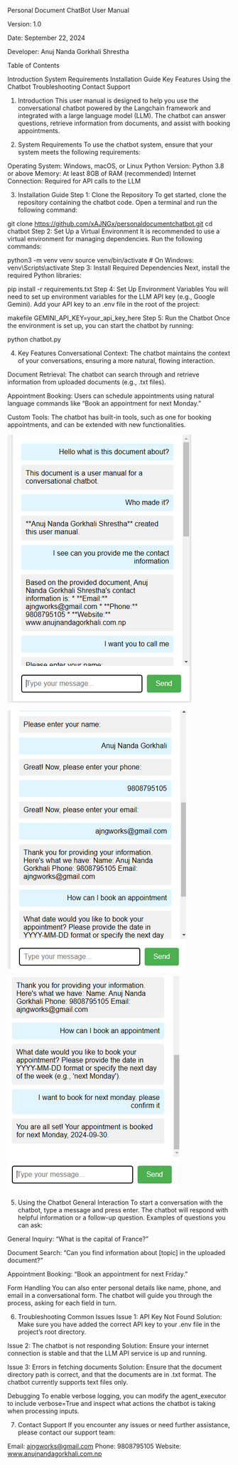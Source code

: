 Personal Document ChatBot User Manual

Version: 1.0

Date: September 22, 2024

Developer: Anuj Nanda Gorkhali Shrestha


Table of Contents

Introduction
System Requirements
Installation Guide
Key Features
Using the Chatbot
Troubleshooting
Contact Support

1. Introduction
This user manual is designed to help you use the conversational chatbot powered by the Langchain framework and integrated with a large language model (LLM). The chatbot can answer questions, retrieve information from documents, and assist with booking appointments.

2. System Requirements
To use the chatbot system, ensure that your system meets the following requirements:

Operating System: Windows, macOS, or Linux
Python Version: Python 3.8 or above
Memory: At least 8GB of RAM (recommended)
Internet Connection: Required for API calls to the LLM

3. Installation Guide
Step 1: Clone the Repository
To get started, clone the repository containing the chatbot code. Open a terminal and run the following command:

git clone https://github.com/xAJNGx/personaldocumentchatbot.git
cd chatbot
Step 2: Set Up a Virtual Environment
It is recommended to use a virtual environment for managing dependencies. Run the following commands:

python3 -m venv venv
source venv/bin/activate   # On Windows: venv\Scripts\activate
Step 3: Install Required Dependencies
Next, install the required Python libraries:

pip install -r requirements.txt
Step 4: Set Up Environment Variables
You will need to set up environment variables for the LLM API key (e.g., Google Gemini). Add your API key to an .env file in the root of the project:

makefile
GEMINI_API_KEY=your_api_key_here
Step 5: Run the Chatbot
Once the environment is set up, you can start the chatbot by running:

python chatbot.py

4. Key Features
Conversational Context: The chatbot maintains the context of your conversations, ensuring a more natural, flowing interaction.

Document Retrieval: The chatbot can search through and retrieve information from uploaded documents (e.g., .txt files).

Appointment Booking: Users can schedule appointments using natural language commands like “Book an appointment for next Monday.”

Custom Tools: The chatbot has built-in tools, such as one for booking appointments, and can be extended with new functionalities.

![alt text](screenshots/image.png)

![alt text](screenshots/image-1.png)

![alt text](screenshots/image-2.png)

5. Using the Chatbot
General Interaction
To start a conversation with the chatbot, type a message and press enter. The chatbot will respond with helpful information or a follow-up question. Examples of questions you can ask:

General Inquiry:
“What is the capital of France?”

Document Search:
“Can you find information about [topic] in the uploaded document?”

Appointment Booking:
“Book an appointment for next Friday.”

Form Handling
You can also enter personal details like name, phone, and email in a conversational form. The chatbot will guide you through the process, asking for each field in turn.

6. Troubleshooting
Common Issues
Issue 1: API Key Not Found
Solution: Make sure you have added the correct API key to your .env file in the project’s root directory.

Issue 2: The chatbot is not responding
Solution: Ensure your internet connection is stable and that the LLM API service is up and running.

Issue 3: Errors in fetching documents
Solution: Ensure that the document directory path is correct, and that the documents are in .txt format. The chatbot currently supports text files only.

Debugging
To enable verbose logging, you can modify the agent_executor to include verbose=True and inspect what actions the chatbot is taking when processing inputs.

7. Contact Support
If you encounter any issues or need further assistance, please contact our support team:

Email: ajngworks@gmail.com
Phone: 9808795105
Website: www.anujnandagorkhali.com.np

